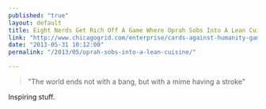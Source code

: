 ```yaml
---
published: "true"
layout: default
title: Eight Nerds Get Rich Off A Game Where Oprah Sobs Into A Lean Cuisine
link: "http://www.chicagogrid.com/enterprise/cards-against-humanity-game-money/"
date: "2013-05-31 10:12:00"
permalink: "/2013/05/oprah-sobs-into-a-lean-cuisine/"

---
```


> "The world ends not with a bang, but with a mime having a stroke"

Inspiring stuff.
